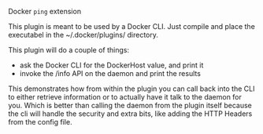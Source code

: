 Docker `ping` extension

This plugin is meant to be used by a Docker CLI. Just compile and place
the executabel in the ~/.docker/plugins/ directory.

This plugin will do a couple of things:
- ask the Docker CLI for the DockerHost value, and print it
- invoke the /info API on the daemon and print the results

This demonstrates how from within the plugin you can call back into the
CLI to either retrieve information or to actually have it talk to the
daemon for you.  Which is better than calling the daemon from the plugin
itself because the cli will handle the security and extra bits, like adding
the HTTP Headers from the config file.
